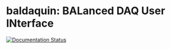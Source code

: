 # baldaquin: BALanced DAQ User INterface #

[![Documentation Status](https://readthedocs.org/projects/baldaquin/badge/?version=latest)](https://baldaquin.readthedocs.io/en/latest/?badge=latest)
